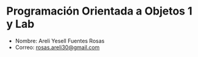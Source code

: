 # Programación Orientada a Objetos 1 y Lab

- Nombre: Areli Yesell Fuentes Rosas
- Correo: rosas.areli30@gmail.com
